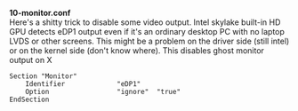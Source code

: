 
**10-monitor.conf**<br/>
Here's a shitty trick to disable some video output. Intel skylake built-in HD GPU detects eDP1 output even if it's an ordinary desktop PC with no laptop LVDS or other screens. This might be a problem on the driver side (still intel) or on the kernel side (don't know where). This disables ghost monitor output on X

```
Section "Monitor"
    Identifier             "eDP1"
    Option                 "ignore"  "true"
EndSection
```
